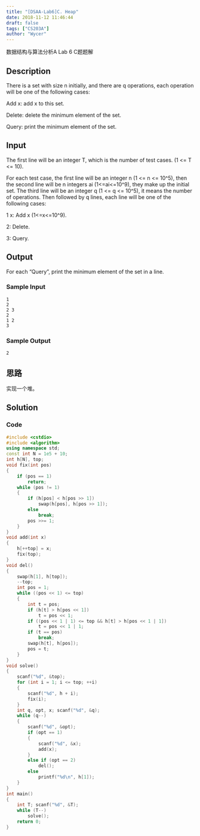 ```yaml
---
title: "[DSAA-Lab6]C. Heap"
date: 2018-11-12 11:46:44
draft: false
tags: ["CS203A"]
author: "Wycer"
---
```


数据结构与算法分析A Lab 6 C题题解

<!-- more -->

## Description

There is a set with size n initially, and there are q operations, each operation will be one of the following cases:

Add x: add x to this set.

Delete: delete the minimum element of the set.

Query: print the minimum element of the set.

## Input

The first line will be an integer T, which is the number of test cases. (1 <= T <= 10).

For each test case, the first line will be an integer n (1 <= n <= 10^5), then the second line will be n integers ai (1<=ai<=10^9), they make up the initial set. The third line will be an integer q (1 <= q <= 10^5), it means the number of operations. Then followed by q lines, each line will be one of the following cases:

1 x: Add x (1<=x<=10^9).

2: Delete.

3: Query.

## Output

For each “Query”, print the minimum element of the set in a line.

### Sample Input
```
1
2
2 3
2
1 2
3
```
### Sample Output
```
2
```

## 思路

实现一个堆。

## Solution

### Code
``` cpp
#include <cstdio>
#include <algorithm>
using namespace std;
const int N = 1e5 + 10;
int h[N], top;
void fix(int pos)
{
    if (pos == 1)
        return;
    while (pos != 1)
    {
        if (h[pos] < h[pos >> 1])
            swap(h[pos], h[pos >> 1]);
        else
            break;
        pos >>= 1;
    }
}
void add(int x)
{
    h[++top] = x;
    fix(top);
}
void del()
{
    swap(h[1], h[top]);
    --top;
    int pos = 1;
    while ((pos << 1) <= top)
    {
        int t = pos;
        if (h[t] > h[pos << 1])
            t = pos << 1;
        if ((pos << 1 | 1) <= top && h[t] > h[pos << 1 | 1])
            t = pos << 1 | 1;
        if (t == pos)
            break;
        swap(h[t], h[pos]);
        pos = t;
    }
} 
void solve()
{
    scanf("%d", &top);
    for (int i = 1; i <= top; ++i)
    {
        scanf("%d", h + i);
        fix(i);
    }
    int q, opt, x; scanf("%d", &q);
    while (q--)
    {
        scanf("%d", &opt);
        if (opt == 1)
        {
            scanf("%d", &x);
            add(x);
        }
        else if (opt == 2)
            del();
        else 
            printf("%d\n", h[1]);
    }
}
int main()
{
    int T; scanf("%d", &T);
    while (T--)
        solve();
    return 0;
}
```